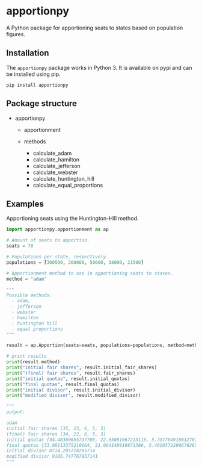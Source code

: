apportionpy
======

A Python package for apportioning seats to states based on population figures. 

Installation
------------

The ``apportionpy`` package works in Python 3. It is available on pypi and can be installed using pip.

    pip install apportionpy

Package structure
-----------------

* apportionpy

  * apportionment
  
  * methods

    * calculate_adam
    * calculate_hamilton
    * calculate_jefferson
    * calculate_webster
    * calculate_huntington_hill
    * calculate_equal_proportions

Examples
--------

Apportioning seats using the Huntington-Hill method.

``` python
import apportionpy.apportionment as ap

# Amount of seats to apportion.
seats = 70

# Populations per state, respectively.
populations = [300500, 200000, 50000, 38000, 21500]

# Apportionment method to use in apportioning seats to states.
method = "adam" 

"""
Possible methods:
  - adam,
  - jefferson 
  - webster
  - hamilton
  - huntington hill
  - equal proportions
"""

result = ap.Apportion(seats=seats, populations=populations, method=method)

# print results
print(result.method)
print("initial fair shares", result.initial_fair_shares)
print("(final) fair shares", result.fair_shares)
print("initial quotas", result.initial_quotas)
print("final quotas", result.final_quotas)
print("initial divisor", result.initial_divisor)
print("modified divisor", result.modified_divisor)

"""
output:

adam
initial fair shares [35, 23, 6, 5, 3] 
(final) fair shares [34, 22, 6, 5, 3] 
initial quotas [34.48360655737705, 22.95081967213115, 5.7377049180327875, 4.360655737704918, 2.4672131147540983] 
final quotas [33.00113375210664, 21.964148919871306, 5.4910372299678265, 4.1731882947755485, 2.3611460088861658] 
initial divisor 8714.285714285714 
modified divisor 9105.747767857141
"""

```
